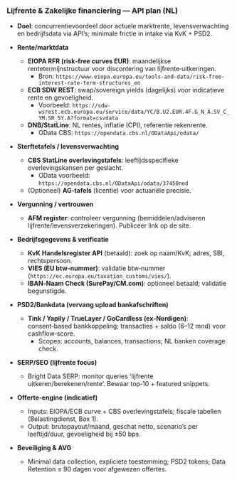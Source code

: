 ### Lijfrente & Zakelijke financiering — API plan (NL)

- **Doel**: concurrentievoordeel door actuele marktrente, levensverwachting en bedrijfsdata via API’s; minimale frictie in intake via KvK + PSD2.

- **Rente/marktdata**
  - **EIOPA RFR (risk‑free curves EUR)**: maandelijkse rentetermijnstructuur voor discontering van lijfrente‑uitkeringen.
    - Bron: `https://www.eiopa.europa.eu/tools-and-data/risk-free-interest-rate-term-structures_en`
  - **ECB SDW REST**: swap/sovereign yields (dagelijks) voor indicatieve rente en gevoeligheid.
    - Voorbeeld: `https://sdw-wsrest.ecb.europa.eu/service/data/YC/B.U2.EUR.4F.G_N_A.SV_C_YM.SR_5Y.A?format=csvdata`
  - **DNB/StatLine**: NL rentes, inflatie (CPI), referentie rekenrente.
    - OData CBS: `https://opendata.cbs.nl/ODataApi/odata/`

- **Sterftetafels / levensverwachting**
  - **CBS StatLine overlevingstafels**: leeftijdsspecifieke overlevingskansen per geslacht.
    - OData voorbeeld: `https://opendata.cbs.nl/ODataApi/odata/37450ned`
  - (Optioneel) **AG‑tafels** (licentie) voor actuariële precisie.

- **Vergunning / vertrouwen**
  - **AFM register**: controleer vergunning (bemiddelen/adviseren lijfrente/levensverzekeringen). Publiceer link op de site.

- **Bedrijfsgegevens & verificatie**
  - **KvK Handelsregister API** (betaald): zoek op naam/KvK; adres, SBI, rechtspersoon.
  - **VIES (EU btw‑nummer)**: validatie btw‑nummer (`https://ec.europa.eu/taxation_customs/vies/`).
  - **IBAN‑Naam Check (SurePay/CM.com)**: optioneel betaald; validatie begunstigde.

- **PSD2/Bankdata (vervang upload bankafschriften)**
  - **Tink / Yapily / TrueLayer / GoCardless (ex‑Nordigen)**: consent‑based bankkoppeling; transacties + saldo (6–12 mnd) voor cashflow‑score.
    - Scopes: accounts, balances, transactions; NL banken coverage check.

- **SERP/SEO (lijfrente focus)**
  - Bright Data SERP: monitor queries ‘lijfrente uitkeren/berekenen/rente’. Bewaar top‑10 + featured snippets.

- **Offerte‑engine (indicatief)**
  - Inputs: EIOPA/ECB curve + CBS overlevingstafels; fiscale tabellen (Belastingdienst, Box 1).
  - Output: brutopayout/maand, geschat netto, scenario’s per leeftijd/duur, gevoeligheid bij ±50 bps.

- **Beveiliging & AVG**
  - Minimal data collection, expliciete toestemming; PSD2 tokens; Data Retention ≤ 90 dagen voor afgewezen offertes.


